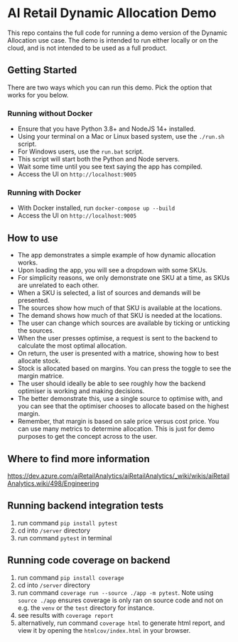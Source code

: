 # AI Retail Dynamic Allocation Demo

This repo contains the full code for running a demo version of the Dynamic Allocation use case. The demo is intended to run either locally or on the cloud, and is not intended to be used as a full product.

## Getting Started

There are two ways which you can run this demo. Pick the option that works for you below.

### Running without Docker

* Ensure that you have Python 3.8+ and NodeJS 14+ installed.
* Using your terminal on a Mac or Linux based system, use the ```./run.sh``` script.
* For Windows users, use the ```run.bat``` script.
* This script will start both the Python and Node servers.
* Wait some time until you see text saying the app has compiled.
* Access the UI on ```http://localhost:9005```

### Running with Docker

* With Docker installed, run ```docker-compose up --build```
* Access the UI on ```http://localhost:9005```

## How to use

* The app demonstrates a simple example of how dynamic allocation works.
* Upon loading the app, you will see a dropdown with some SKUs. 
* For simplicity reasons, we only demonstrate one SKU at a time, as SKUs are unrelated to each other.
* When a SKU is selected, a list of sources and demands will be presented.
* The sources show how much of that SKU is available at the locations.
* The demand shows how much of that SKU is needed at the locations.
* The user can change which sources are available by ticking or unticking the sources.
* When the user presses optimise, a request is sent to the backend to calculate the most optimal allocation.
* On return, the user is presented with a matrice, showing how to best allocate stock.
* Stock is allocated based on margins. You can press the toggle to see the margin matrice. 
* The user should ideally be able to see roughly how the backend optimiser is working and making decisions.
* The better demonstrate this, use a single source to optimise with, and you can see that the optimiser chooses to allocate based on the highest margin.
* Remember, that margin is based on sale price versus cost price. You can use many metrics to determine allocation. This is just for demo purposes to get the concept across to the user.

## Where to find more information

https://dev.azure.com/aiRetailAnalytics/aiRetailAnalytics/_wiki/wikis/aiRetailAnalytics.wiki/498/Engineering

## Running backend integration tests

1. run command ```pip install pytest``` 
2. cd into ```/server``` directory
3. run command ```pytest``` in terminal


## Running code coverage on backend

1. run command ```pip install coverage```
2. cd into ```/server``` directory
3. run command ```coverage run --source ./app -m pytest```. Note using ```source ./app``` ensures coverage is only 
ran on source code and not on e.g. the ```venv``` or the ```test``` directory for instance. 
4. see results with ```coverage report```
5. alternatively, run command ```coverage html``` to generate html report, and view it by opening the 
```htmlcov/index.html``` in your browser.